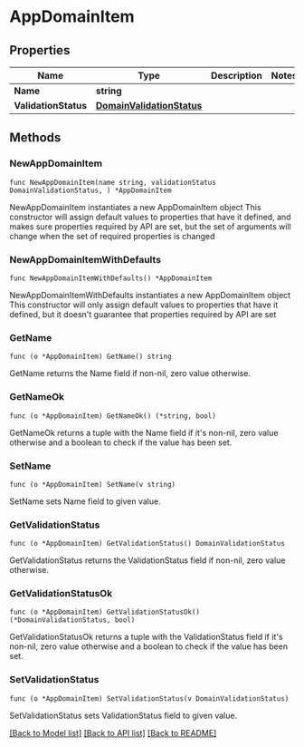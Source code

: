 # AppDomainItem

## Properties

Name | Type | Description | Notes
------------ | ------------- | ------------- | -------------
**Name** | **string** |  | 
**ValidationStatus** | [**DomainValidationStatus**](DomainValidationStatus.md) |  | 

## Methods

### NewAppDomainItem

`func NewAppDomainItem(name string, validationStatus DomainValidationStatus, ) *AppDomainItem`

NewAppDomainItem instantiates a new AppDomainItem object
This constructor will assign default values to properties that have it defined,
and makes sure properties required by API are set, but the set of arguments
will change when the set of required properties is changed

### NewAppDomainItemWithDefaults

`func NewAppDomainItemWithDefaults() *AppDomainItem`

NewAppDomainItemWithDefaults instantiates a new AppDomainItem object
This constructor will only assign default values to properties that have it defined,
but it doesn't guarantee that properties required by API are set

### GetName

`func (o *AppDomainItem) GetName() string`

GetName returns the Name field if non-nil, zero value otherwise.

### GetNameOk

`func (o *AppDomainItem) GetNameOk() (*string, bool)`

GetNameOk returns a tuple with the Name field if it's non-nil, zero value otherwise
and a boolean to check if the value has been set.

### SetName

`func (o *AppDomainItem) SetName(v string)`

SetName sets Name field to given value.


### GetValidationStatus

`func (o *AppDomainItem) GetValidationStatus() DomainValidationStatus`

GetValidationStatus returns the ValidationStatus field if non-nil, zero value otherwise.

### GetValidationStatusOk

`func (o *AppDomainItem) GetValidationStatusOk() (*DomainValidationStatus, bool)`

GetValidationStatusOk returns a tuple with the ValidationStatus field if it's non-nil, zero value otherwise
and a boolean to check if the value has been set.

### SetValidationStatus

`func (o *AppDomainItem) SetValidationStatus(v DomainValidationStatus)`

SetValidationStatus sets ValidationStatus field to given value.



[[Back to Model list]](../README.md#documentation-for-models) [[Back to API list]](../README.md#documentation-for-api-endpoints) [[Back to README]](../README.md)


